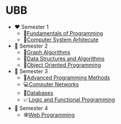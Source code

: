 # UBB
* ❤ Semester 1
    * 🐍[Fundamentals of Programming](https://github.com/AndreiZavo/Fundamentals-of-Programming)
    * 💾[Computer System Arhitecute](https://github.com/AndreiZavo/Computer-System-Arhitecture)
* 🧡 Semester 2
    * 🧭[Graph Algorithms](https://github.com/AndreiZavo/Graph-Algorithms)
    * 📮[Data Structures and Algorithms](https://github.com/AndreiZavo/Data-Structures-and-Algorithms)
    * 🧧[Object Oriented Programming](https://github.com/AndreiZavo/Object-Oriented-Programming)
* 💚 Semester 3
    * 📀[Advanced Programming Methods](https://github.com/AndreiZavo/Advanced-Programming-Methods)
    * 💻[Computer Networks](https://github.com/AndreiZavo/Computer-Networks)
    * 📂[Databases](https://github.com/AndreiZavo/Databases)
    * 📈[Logic and Functional Programming](https://github.com/AndreiZavo/Logic-and-Funcitonal-Programmig)
* 💜 Semester 4
   * 🕸[Web Programming](https://github.com/AndreiZavo/Web-Programming) 
